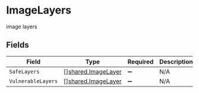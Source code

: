 # ImageLayers

image layers


## Fields

| Field                                                    | Type                                                     | Required                                                 | Description                                              |
| -------------------------------------------------------- | -------------------------------------------------------- | -------------------------------------------------------- | -------------------------------------------------------- |
| `SafeLayers`                                             | [][shared.ImageLayer](../../models/shared/imagelayer.md) | :heavy_minus_sign:                                       | N/A                                                      |
| `VulnerableLayers`                                       | [][shared.ImageLayer](../../models/shared/imagelayer.md) | :heavy_minus_sign:                                       | N/A                                                      |